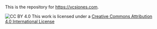 This is the repository for https://vcsjones.com.

![CC BY 4.0][1]
This work is licensed under a <a rel="license" href="https://creativecommons.org/licenses/by/4.0/">Creative Commons Attribution 4.0 International License</a>

[1]: https://i.creativecommons.org/l/by/4.0/88x31.png

